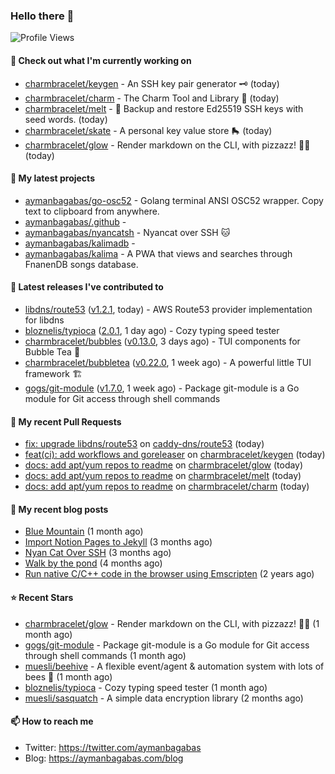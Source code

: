 ### Hello there 👋

![Profile Views](https://komarev.com/ghpvc/?username=aymanbagabas&label=PROFILE+VIEWS)

#### 👷 Check out what I'm currently working on

- [charmbracelet/keygen](https://github.com/charmbracelet/keygen) - An SSH key pair generator 🗝️ (today)
- [charmbracelet/charm](https://github.com/charmbracelet/charm) - The Charm Tool and Library 🌟 (today)
- [charmbracelet/melt](https://github.com/charmbracelet/melt) - 🧊 Backup and restore Ed25519 SSH keys with seed words. (today)
- [charmbracelet/skate](https://github.com/charmbracelet/skate) - A personal key value store 🛼 (today)
- [charmbracelet/glow](https://github.com/charmbracelet/glow) - Render markdown on the CLI, with pizzazz! 💅🏻 (today)

#### 🌱 My latest projects

- [aymanbagabas/go-osc52](https://github.com/aymanbagabas/go-osc52) - Golang terminal ANSI OSC52 wrapper. Copy text to clipboard from anywhere.
- [aymanbagabas/.github](https://github.com/aymanbagabas/.github) - 
- [aymanbagabas/nyancatsh](https://github.com/aymanbagabas/nyancatsh) - Nyancat over SSH 🐱
- [aymanbagabas/kalimadb](https://github.com/aymanbagabas/kalimadb) - 
- [aymanbagabas/kalima](https://github.com/aymanbagabas/kalima) - A PWA that views and searches through FnanenDB songs database.

#### 🔭 Latest releases I've contributed to

- [libdns/route53](https://github.com/libdns/route53) ([v1.2.1](https://github.com/libdns/route53/releases/tag/v1.2.1), today) - AWS Route53 provider implementation for libdns
- [bloznelis/typioca](https://github.com/bloznelis/typioca) ([2.0.1](https://github.com/bloznelis/typioca/releases/tag/2.0.1), 1 day ago) - Cozy typing speed tester
- [charmbracelet/bubbles](https://github.com/charmbracelet/bubbles) ([v0.13.0](https://github.com/charmbracelet/bubbles/releases/tag/v0.13.0), 3 days ago) - TUI components for Bubble Tea 🍡
- [charmbracelet/bubbletea](https://github.com/charmbracelet/bubbletea) ([v0.22.0](https://github.com/charmbracelet/bubbletea/releases/tag/v0.22.0), 1 week ago) - A powerful little TUI framework 🏗
- [gogs/git-module](https://github.com/gogs/git-module) ([v1.7.0](https://github.com/gogs/git-module/releases/tag/v1.7.0), 1 week ago) - Package git-module is a Go module for Git access through shell commands

#### 🔨 My recent Pull Requests

- [fix: upgrade libdns/route53](https://github.com/caddy-dns/route53/pull/22) on [caddy-dns/route53](https://github.com/caddy-dns/route53) (today)
- [feat(ci): add workflows and goreleaser](https://github.com/charmbracelet/keygen/pull/5) on [charmbracelet/keygen](https://github.com/charmbracelet/keygen) (today)
- [docs: add apt/yum repos to readme](https://github.com/charmbracelet/glow/pull/357) on [charmbracelet/glow](https://github.com/charmbracelet/glow) (today)
- [docs: add apt/yum repos to readme](https://github.com/charmbracelet/melt/pull/26) on [charmbracelet/melt](https://github.com/charmbracelet/melt) (today)
- [docs: add apt/yum repos to readme](https://github.com/charmbracelet/charm/pull/154) on [charmbracelet/charm](https://github.com/charmbracelet/charm) (today)

#### 📜 My recent blog posts

- [Blue Mountain](https://aymanbagabas.com/blog/2022/06/02/blue-mountain.html) (1 month ago)
- [Import Notion Pages to Jekyll](https://aymanbagabas.com/blog/2022/03/29/import-notion-pages-to-jekyll.html) (3 months ago)
- [Nyan Cat Over SSH](https://aymanbagabas.com/blog/2022/03/25/nyan-cat-over-ssh.html) (3 months ago)
- [Walk by the pond](https://aymanbagabas.com/blog/2022/03/10/walk-by-the-pond.html) (4 months ago)
- [Run native C/C&#43;&#43; code in the browser using Emscripten](https://aymanbagabas.com/blog/2020/11/18/run-native-c-c&#43;&#43;-code-in-the-browser-using-emscripten.html) (2 years ago)

#### ⭐ Recent Stars

- [charmbracelet/glow](https://github.com/charmbracelet/glow) - Render markdown on the CLI, with pizzazz! 💅🏻 (1 month ago)
- [gogs/git-module](https://github.com/gogs/git-module) - Package git-module is a Go module for Git access through shell commands (1 month ago)
- [muesli/beehive](https://github.com/muesli/beehive) - A flexible event/agent &amp; automation system with lots of bees 🐝 (1 month ago)
- [bloznelis/typioca](https://github.com/bloznelis/typioca) - Cozy typing speed tester (1 month ago)
- [muesli/sasquatch](https://github.com/muesli/sasquatch) - A simple data encryption library (2 months ago)

#### 📫 How to reach me

- Twitter: https://twitter.com/aymanbagabas
- Blog: https://aymanbagabas.com/blog
